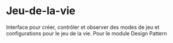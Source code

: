 # Jeu-de-la-vie
Interface pour créer, contrôler et observer des modes de jeu et configurations pour le jeu de la vie. Pour le module Design Pattern

